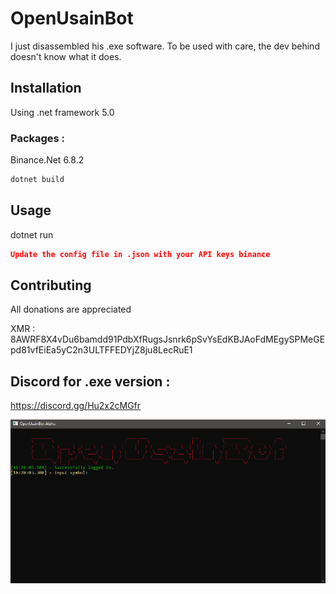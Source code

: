 # OpenUsainBot

I just disassembled his .exe software. To be used with care, the dev behind doesn't know what it does. 

## Installation

Using .net framework 5.0
### Packages :
Binance.Net 6.8.2

```bash
dotnet build
```

## Usage
dotnet run 
```json
Update the config file in .json with your API keys binance
```

## Contributing
All donations are appreciated
 
XMR : 8AWRF8X4vDu6bamdd91PdbXfRugsJsnrk6pSvYsEdKBJAoFdMEgySPMeGEpd81vfEiEa5yC2n3ULTFFEDYjZ8ju8LecRuE1

## Discord for .exe version : 
https://discord.gg/Hu2x2cMGfr

![Alt text](open.png?raw=true "Title")

